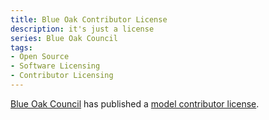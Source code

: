 ```yaml
---
title: Blue Oak Contributor License
description: it's just a license
series: Blue Oak Council
tags:
- Open Source
- Software Licensing
- Contributor Licensing
---
```


[Blue Oak Council](https://blueoakcouncil.org) has published a [model contributor license](https://blueoakcouncil.org/contributor/1.0.0).
